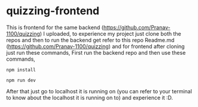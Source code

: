 # quizzing-frontend

This is frontend for the same backend (https://github.com/Pranav-1100/quizzing) I uploaded, to experience my project just clone both the repos and then to run the backend get refer to this repo Readme.md (https://github.com/Pranav-1100/quizzing) and for frontend after cloning just run these commands, First run the backend repo and then use these commands,


``` npm install ```


``` npm run dev ```

After that just go to localhost it is running on (you can refer to your terminal to know about the localhost it is running on to) and experience it :D.

